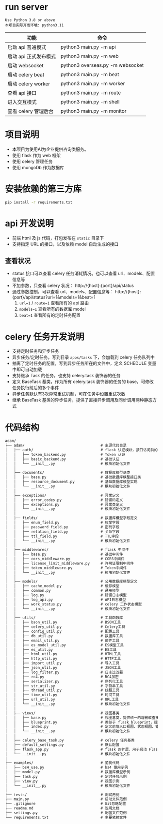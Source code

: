 
# run server
    Use Python 3.8 or above
    本项目实际开发环境: python3.11

| 功能               | 命令                             |
|------------------|--------------------------------|
| 启动 api 普通模式      | python3 main.py -m api     |
| 启动 api 正式发布模式    | python3 main.py -m web     |
| 启动 websocket    | python3 overseas.py -m websocket  |
| 启动 celery beat   | python3 main.py -m beat    |
| 启动 celery worker | python3 main.py -m worker  |
| 查看 api 接口        | python3 main.py -m route   |
| 进入交互模式           | python3 main.py -m shell   |
| 查看 celery 管理后台   | python3 main.py -m monitor |


# 项目说明
- 本项目为使用AI为企业提供咨询类服务。
- 使用 flask 作为 web 框架
- 使用 celery 管理任务
- 使用 mongoDb 作为数据库

# 安装依赖的第三方库
```sh
pip install -r requirements.txt
```


# api 开发说明
- 前端 html 及 js 代码，打包发布在 `static` 目录下
- 支持指定 URL 的接口，以及依赖 model 自动生成的接口

## 查看状况
- status 接口可以查看 celery 任务消耗情况。也可以查看 url、models、配置信息等
- 不加参数，只查看 celery 状况： http://{host}:{port}/api/status
- 通过参数控制，可以查看 url、models、配置信息等： http://{host}:{port}/api/status?url=1&models=1&beat=1
  1. `url=1` / `route=1`  查看所有的 api 路由
  2. `models=1` 查看所有的数据库 model
  3. `beat=1` 查看所有的定时任务配置


# celery 任务开发说明
- 支持定时任务和异步任务
- 异步任务/定时任务，写到目录 `apps/tasks` 下，会加载到 celery 任务队列中
- 抽离了定时任务的配置，写到异步任务所在的文件中，定义 SCHEDULE 变量中即可自动加载
- 支持继承 Task 的任务，也支持 celery.task 装饰器的任务
- 定义 BaseTask 基类，作为所有 celery.task 装饰器的任务的 base，可修改任务执行前后的多个事件
- 异步任务默认有3次异常重试机制，可在任务中设置重试次数
- 继承 BaseTask 基类的异步任务，提供了直接异步调用及同步调用两种静态方式


# 代码结构
```markdown
adam/  
├── adam/                                   # 主源代码目录  
│   ├── auth/                               # flask 认证模块，接口访问前的处理  
│   │   ├── token_backend.py                # Token 认证  
│   │   ├── basic_backend.py                # 基础认证  
│   │   └── __init__.py                     # 模块初始化文件  
│   │   
│   ├── documents/                          # 数据库模型基类  
│   │   ├── base.py                         # 基础数据库模型接口类   
│   │   ├── resource_document.py            # 基础数据库模型实现  
│   │   └── __init__.py                     # 模块初始化文件  
│   │  
│   ├── exceptions/                         # 异常定义  
│   │   ├── error_codes.py                  # 错误码定义  
│   │   ├── exceptions.py                   # 异常类定义  
│   │   └── __init__.py                     # 模块初始化文件  
│   │  
│   ├── fields/                             # 数据库模型字段定义  
│   │   ├── enum_field.py                   # 枚举字段  
│   │   ├── password_field.py               # 密码字段  
│   │   ├── relation_field.py               # 关系字段  
│   │   ├── ttl_field.py                    # TTL字段  
│   │   └── __init__.py                     # 模块初始化文件  
│   │  
│   ├── middlewares/                        # flask 中间件  
│   │   ├── base.py                         # 基础中间件  
│   │   ├── cors_middleware.py              # CORS中间件  
│   │   ├── license_limit_middleware.py     # 许可证限制中间件  
│   │   ├── token_middleware.py             # Token中间件  
│   │   └── __init__.py                     # 模块初始化文件  
│   │   
│   ├── models/                             # 公用数据库模型定义  
│   │   ├── cache_model.py                  # 缓存模型  
│   │   ├── common.py                       # 通用模型  
│   │   ├── log.py                          # 错误日志模型  
│   │   ├── log_api.py                      # API日志模型  
│   │   ├── work_status.py                  # celery 工作状态模型  
│   │   └── __init__.py                     # 模块初始化文件  
│   │  
│   ├── utils/                              # 工具函数库  
│   │   ├── bson_util.py                    # BSON工具  
│   │   ├── celery_util.py                  # Celery工具  
│   │   ├── config_util.py                  # 配置工具  
│   │   ├── db_util.py                      # 数据库工具  
│   │   ├── email_util.py                   # 邮件工具  
│   │   ├── es_model_util.py                # ES模型工具  
│   │   ├── es_util.py                      # ES工具  
│   │   ├── html_util.py                    # HTML工具  
│   │   ├── http_util.py                    # HTTP工具  
│   │   ├── import_util.py                  # 导入工具  
│   │   ├── json_util.py                    # JSON工具  
│   │   ├── log_filter.py                   # 日志过滤器  
│   │   ├── rc4.py                          # RC4加密  
│   │   ├── serializer.py                   # 序列化工具  
│   │   ├── str_util.py                     # 字符串工具  
│   │   ├── thread_util.py                  # 线程工具  
│   │   ├── time_util.py                    # 时间工具  
│   │   ├── url_util.py                     # URL工具  
│   │   └── __init__.py                     # 模块初始化文件  
│   │  
│   ├── views/                              # 视图基类  
│   │   ├── base.py                         # 视图基类，提供统一的增删改查接口及返回格式    
│   │   ├── blueprint.py                    # 类似于 flask blueprint，提供模块化的视图。但这个配合 base 视图使用    
│   │   ├── index.py                        # 定义前端入口视图、状态视图、错误视图    
│   │   └── __init__.py                     # 模块初始化文件  
│   │  
│   ├── celery_base_task.py                 # celery 任务基类  
│   ├── default_settings.py                 # 默认配置  
│   ├── flask_app.py                        # flask 的扩展，用于启动 Flask 应用  
│   └── __init__.py                         # 模块初始化文件  
│  
├── examples/                               # 范例代码  
│   ├── bs4_use.py                          # bs4 使用示例  
│   ├── model.py                            # 数据库模型示例  
│   ├── task.py                             # 定时任务示例  
│   ├── view.py                             # 视图示例  
│   └── __init__.py                         # 模块初始化文件  
│  
├── tests/                                  # 测试用例  
├── main.py                                 # 启动文件范例  
├── .gitignore                              # Git忽略配置  
├── readme.md                               # 说明文档  
├── settings.py                             # 配置文件范例  
└── requirements.txt                        # 主要依赖文件  
```
